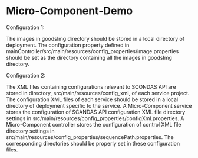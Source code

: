 # Micro-Component-Demo

Configuration 1:

The images in goodsImg directory should be stored in a local directory of deployment. The configuration property defined in mainController/src/main/resources/config_properties/image.properties should be set as the directory containing all the images in goodsImg directory.

Configuration 2:

The XML files containing configurations relevant to SCONDAS API are stored in directory, src/main/resources/config_xml, of each service project. The configuration XML files of each service should be stored in a local directory of deployment specific to the service. A Micro-Component service stores the configuration of SCANDAS API configuration XML file directory settings in src/main/resources/config_properties/configXml.properties. A Micro-Component controller stores the configuration of control XML file directory settings in src/main/resources/config_properties/sequencePath.properties. The corresponding directories should be properly set in these configuration files.
